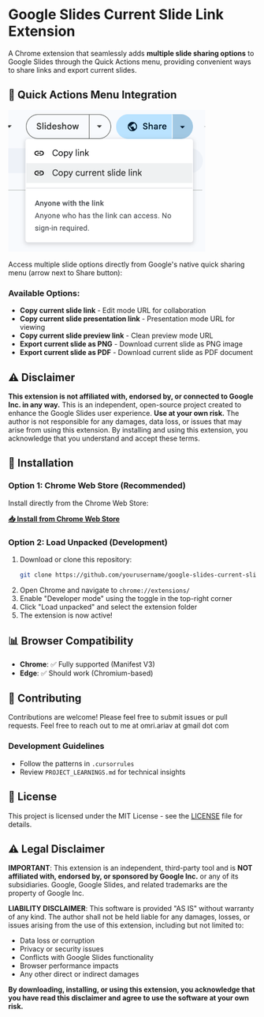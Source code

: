 # Google Slides Current Slide Link Extension

A Chrome extension that seamlessly adds **multiple slide sharing options** to Google Slides through the Quick Actions menu, providing convenient ways to share links and export current slides.
 
## 🎯 Quick Actions Menu Integration

<img src="screenshot2.png" alt="Quick Actions Menu Integration" width="400">

Access multiple slide options directly from Google's native quick sharing menu (arrow next to Share button):

### Available Options:
- **Copy current slide link** - Edit mode URL for collaboration
- **Copy current slide presentation link** - Presentation mode URL for viewing  
- **Copy current slide preview link** - Clean preview mode URL
- **Export current slide as PNG** - Download current slide as PNG image
- **Export current slide as PDF** - Download current slide as PDF document

## ⚠️ Disclaimer
**This extension is not affiliated with, endorsed by, or connected to Google Inc. in any way.** This is an independent, open-source project created to enhance the Google Slides user experience.
**Use at your own risk.** The author is not responsible for any damages, data loss, or issues that may arise from using this extension. By installing and using this extension, you acknowledge that you understand and accept these terms.

## 🚀 Installation

### Option 1: Chrome Web Store (Recommended)
Install directly from the Chrome Web Store:

**[📥 Install from Chrome Web Store](https://chromewebstore.google.com/detail/google-slides-current-sli/iifbobbbmgboednjjnlegdbpgdgpldfl)**

### Option 2: Load Unpacked (Development)
1. Download or clone this repository:
   ```bash
   git clone https://github.com/yourusername/google-slides-current-slide-link.git
   ```
2. Open Chrome and navigate to `chrome://extensions/`
3. Enable "Developer mode" using the toggle in the top-right corner
4. Click "Load unpacked" and select the extension folder
5. The extension is now active!

## 📊 Browser Compatibility
- **Chrome**: ✅ Fully supported (Manifest V3)
- **Edge**: ✅ Should work (Chromium-based)

## 🤝 Contributing
Contributions are welcome! Please feel free to submit issues or pull requests.
Feel free to reach out to me at omri.ariav at gmail dot com

### Development Guidelines
- Follow the patterns in `.cursorrules`
- Review `PROJECT_LEARNINGS.md` for technical insights

## 📄 License

This project is licensed under the MIT License - see the [LICENSE](LICENSE) file for details.

## ⚠️ Legal Disclaimer

**IMPORTANT**: This extension is an independent, third-party tool and is **NOT affiliated with, endorsed by, or sponsored by Google Inc.** or any of its subsidiaries. Google, Google Slides, and related trademarks are the property of Google Inc.

**LIABILITY DISCLAIMER**: This software is provided "AS IS" without warranty of any kind. The author shall not be held liable for any damages, losses, or issues arising from the use of this extension, including but not limited to:
- Data loss or corruption
- Privacy or security issues  
- Conflicts with Google Slides functionality
- Browser performance impacts
- Any other direct or indirect damages

**By downloading, installing, or using this extension, you acknowledge that you have read this disclaimer and agree to use the software at your own risk.**
